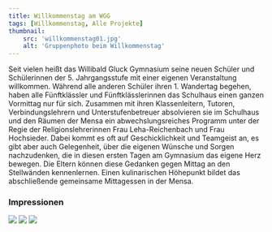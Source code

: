 ```yaml
---
title: Willkommenstag am WGG
tags: [Willkommenstag, Alle Projekte]
thumbnail: 
    src: 'willkommenstag01.jpg'
    alt: 'Gruppenphoto beim Willkommenstag' 
---
```


Seit vielen heißt das Willibald Gluck Gymnasium seine neuen Schüler und Schülerinnen der 5. Jahrgangsstufe mit einer eigenen Veranstaltung willkommen. Während alle anderen Schüler ihren 1. Wandertag begehen, haben alle Fünftklässler und Fünftklässlerinnen das Schulhaus einen ganzen Vormittag nur für sich. Zusammen mit ihren Klassenleitern, Tutoren, Verbindungslehrern und Unterstufenbetreuer absolvieren sie im Schulhaus und den Räumen der Mensa ein abwechslungsreiches Programm unter der Regie der Religionslehrerinnen Frau Leha-Reichenbach und Frau Hochsieder. Dabei kommt es oft auf Geschicklichkeit und Teamgeist an, es gibt aber auch Gelegenheit, über die eigenen Wünsche und Sorgen nachzudenken, die in diesen ersten Tagen am Gymnasium das eigene Herz bewegen. Die Eltern können diese Gedanken gegen Mittag an den Stellwänden kennenlernen. Einen kulinarischen Höhepunkt bildet das abschließende gemeinsame Mittagessen in der Mensa.

### Impressionen

<img src = "/images/willkommenstag01.jpg">
<img src = "/images/willkommenstag02.jpg">
<img src = "/images/willkommenstag03.jpg">
